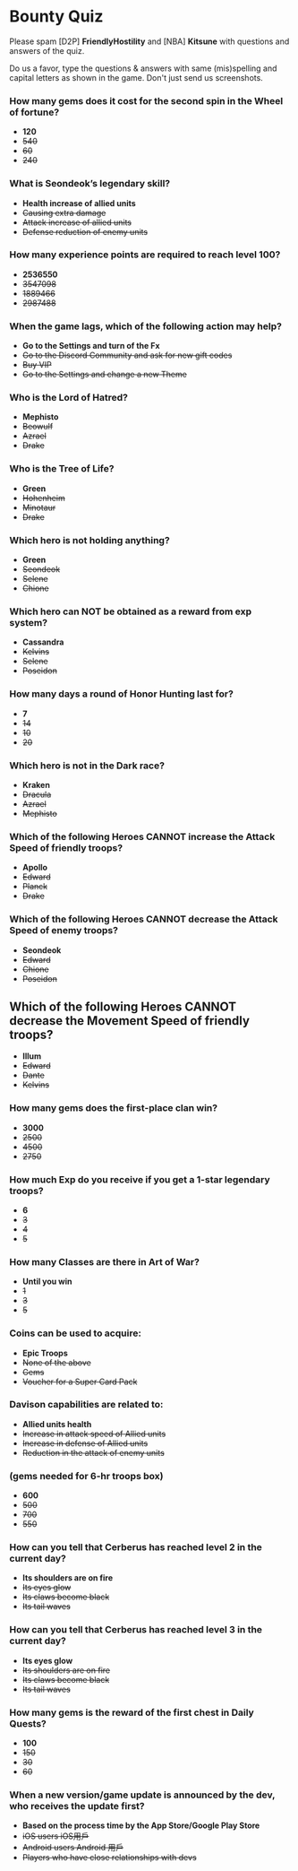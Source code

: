 # Bounty Quiz

Please spam \[D2P\] **FriendlyHostility** and \[NBA\] **Kitsune** with questions and answers of the quiz.

Do us a favor, type the questions & answers with same (mis)spelling and capital letters as shown in the game.
Don't just send us screenshots.

### How many gems does it cost for the second spin in the Wheel of fortune?
* **120**
* ~~540~~
* ~~60~~
* ~~240~~

### What is Seondeok’s legendary skill?
* **Health increase of allied units**
* ~~Causing extra damage~~
* ~~Attack increase of allied units~~
* ~~Defense reduction of enemy units~~

### How many experience points are required to reach level 100?
* **2536550**
* ~~3547098~~
* ~~1889466~~
* ~~2987488~~

### When the game lags, which of the following action may help?
* **Go to the Settings and turn of the Fx**
* ~~Go to the Discord Community and ask for new gift codes~~
* ~~Buy VIP~~
* ~~Go to the Settings and change a new Theme~~

### Who is the Lord of Hatred?
* **Mephisto**
* ~~Beowulf~~
* ~~Azrael~~
* ~~Drake~~

### Who is the Tree of Life?
* **Green**
* ~~Hohenheim~~
* ~~Minotaur~~
* ~~Drake~~

### Which hero is not holding anything?
* **Green**
* ~~Seondeok~~
* ~~Selene~~
* ~~Chione~~

### Which hero can NOT be obtained as a reward from exp system?
* **Cassandra**
* ~~Kelvins~~
* ~~Selene~~
* ~~Poseidon~~

### How many days a round of Honor Hunting last for?
* **7**
* ~~14~~
* ~~10~~
* ~~20~~

### Which hero is not in the Dark race?
* **Kraken**
* ~~Dracula~~
* ~~Azrael~~
* ~~Mephisto~~

### Which of the following Heroes CANNOT increase the Attack Speed of friendly troops?
* **Apollo**
* ~~Edward~~
* ~~Planck~~
* ~~Drake~~

### Which of the following Heroes CANNOT decrease the Attack Speed of enemy troops?
* **Seondeok**
* ~~Edward~~
* ~~Chione~~
* ~~Poseidon~~

## Which of the following Heroes CANNOT decrease the Movement Speed of friendly troops?
* **Illum**
* ~~Edward~~
* ~~Dante~~
* ~~Kelvins~~

### How many gems does the first-place clan win?
* **3000**
* ~~2500~~
* ~~4500~~
* ~~2750~~

### How much Exp do you receive if you get a 1-star legendary troops?
* **6**
* ~~3~~
* ~~4~~
* ~~5~~

### How many Classes are there in Art of War?
* **Until you win**
* ~~1~~
* ~~3~~
* ~~5~~

### Coins can be used to acquire:
* **Epic Troops**
* ~~None of the above~~
* ~~Gems~~
* ~~Voucher for a Super Card Pack~~

### Davison capabilities are related to:
* **Allied units health**
* ~~Increase in attack speed of Allied units~~
* ~~Increase in defense of Allied units~~
* ~~Reduction in the attack of enemy units~~

### (gems needed for 6-hr troops box)
* **600**
* ~~500~~
* ~~700~~
* ~~550~~

### How can you tell that Cerberus has reached level 2 in the current day?
* **Its shoulders are on fire**
* ~~Its eyes glow~~
* ~~Its claws become black~~
* ~~Its tail waves~~

### How can you tell that Cerberus has reached level 3 in the current day?
* **Its eyes glow**
* ~~Its shoulders are on fire~~
* ~~Its claws become black~~
* ~~Its tail waves~~

### How many gems is the reward of the first chest in Daily Quests? 
* **100**
* ~~150~~
* ~~30~~
* ~~60~~

### When a new version/game update is announced by the dev, who receives the update first?
* **Based on the process time by the App Store/Google Play Store**
* ~~iOS users iOS用戶~~
* ~~Android users Android 用戶~~
* ~~Players who have close relationships with devs~~
